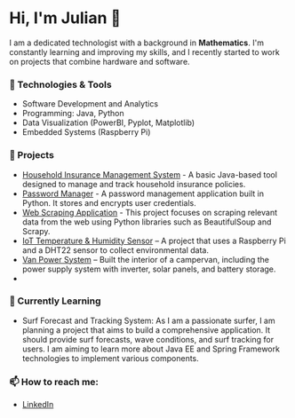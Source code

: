 # Hi, I'm Julian 👋

I am a dedicated technologist with a background in **Mathematics**. I'm constantly learning and improving my skills, and I recently started to work on projects that combine hardware and software.

### 🔧 Technologies & Tools
- Software Development and Analytics
- Programming: Java, Python
- Data Visualization (PowerBI, Pyplot, Matplotlib)
- Embedded Systems (Raspberry Pi)

### 📂 Projects
- [Household Insurance Management System](https://github.com/JuliDeri/Household_Insurance) - A basic Java-based tool designed to manage and track household insurance policies.
- [Password Manager](https://github.com/JuliDeri/Passwortmanager) - A password management application built in Python. It stores and encrypts user credentials.
- [Web Scraping Application](https://github.com/JuliDeri/WebScraper_Adresses) - This project focuses on scraping relevant data from the web using Python libraries such as BeautifulSoup and Scrapy.
- [IoT Temperature & Humidity Sensor](https://github.com/JuliDeri/Temperature_and_humidity_sensor_raspberrypi) – A project that uses a Raspberry Pi and a DHT22 sensor to collect environmental data.
- [Van Power System](https://github.com/JuliDeri/Van-power-supply-system) – Built the interior of a campervan, including the power supply system with inverter, solar panels, and battery storage.
- 

### 🌱 Currently Learning
- Surf Forecast and Tracking System: As I am a passionate surfer, I am planning a project that aims to build a comprehensive application. It should provide surf forecasts, wave conditions, and surf tracking for users.
  I am aiming to learn more about Java EE and Spring Framework technologies to implement various components.

### 📫 How to reach me:
- [LinkedIn](https://www.linkedin.com/in/julian-deringer/)

